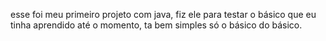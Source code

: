 esse foi meu primeiro projeto com java, fiz ele para testar o básico que eu tinha aprendido até o momento, ta bem simples só o básico do básico.
